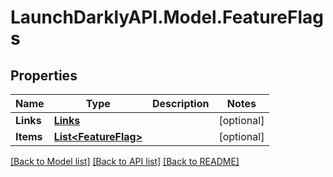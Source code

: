 # LaunchDarklyAPI.Model.FeatureFlags
## Properties

Name | Type | Description | Notes
------------ | ------------- | ------------- | -------------
**Links** | [**Links**](Links.md) |  | [optional] 
**Items** | [**List&lt;FeatureFlag&gt;**](FeatureFlag.md) |  | [optional] 

[[Back to Model list]](../README.md#documentation-for-models) [[Back to API list]](../README.md#documentation-for-api-endpoints) [[Back to README]](../README.md)

